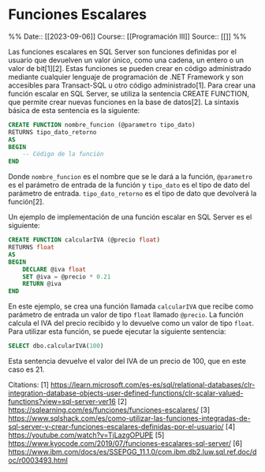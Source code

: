 # Funciones Escalares

%%
Date:: [[2023-09-06]]
Course:: [[Programación III]]
Source:: [[]]
%%


Las funciones escalares en SQL Server son funciones definidas por el usuario que devuelven un valor único, como una cadena, un entero o un valor de bit[1][2]. Estas funciones se pueden crear en código administrado mediante cualquier lenguaje de programación de .NET Framework y son accesibles para Transact-SQL u otro código administrado[1]. Para crear una función escalar en SQL Server, se utiliza la sentencia CREATE FUNCTION, que permite crear nuevas funciones en la base de datos[2]. La sintaxis básica de esta sentencia es la siguiente:

```sql
CREATE FUNCTION nombre_funcion (@parametro tipo_dato)
RETURNS tipo_dato_retorno
AS
BEGIN
    -- Código de la función
END
```

Donde `nombre_funcion` es el nombre que se le dará a la función, `@parametro` es el parámetro de entrada de la función y `tipo_dato` es el tipo de dato del parámetro de entrada. `tipo_dato_retorno` es el tipo de dato que devolverá la función[2].

Un ejemplo de implementación de una función escalar en SQL Server es el siguiente:

```sql
CREATE FUNCTION calcularIVA (@precio float)
RETURNS float
AS
BEGIN
    DECLARE @iva float
    SET @iva = @precio * 0.21
    RETURN @iva
END
```

En este ejemplo, se crea una función llamada `calcularIVA` que recibe como parámetro de entrada un valor de tipo `float` llamado `@precio`. La función calcula el IVA del precio recibido y lo devuelve como un valor de tipo `float`. Para utilizar esta función, se puede ejecutar la siguiente sentencia:

```sql
SELECT dbo.calcularIVA(100)
```

Esta sentencia devuelve el valor del IVA de un precio de 100, que en este caso es 21.

Citations:
[1] https://learn.microsoft.com/es-es/sql/relational-databases/clr-integration-database-objects-user-defined-functions/clr-scalar-valued-functions?view=sql-server-ver16
[2] https://sqlearning.com/es/funciones/funciones-escalares/
[3] https://www.sqlshack.com/es/como-utilizar-las-funciones-integradas-de-sql-server-y-crear-funciones-escalares-definidas-por-el-usuario/
[4] https://youtube.com/watch?v=TjLazgOPUPE
[5] https://www.kyocode.com/2019/07/funciones-escalares-sql-server/
[6] https://www.ibm.com/docs/es/SSEPGG_11.1.0/com.ibm.db2.luw.sql.ref.doc/doc/r0003493.html